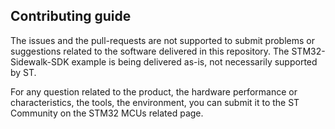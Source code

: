 ## Contributing guide

The issues and the pull-requests are not supported to submit problems or suggestions related to the software delivered in this repository. The STM32-Sidewalk-SDK example is being delivered as-is, not necessarily supported by ST.

For any question related to the product, the hardware performance or characteristics, the tools, the environment, you can submit it to the ST Community on the STM32 MCUs related page.
